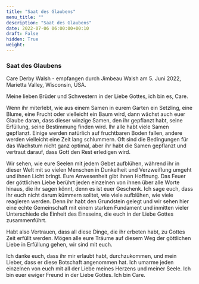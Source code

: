 ```yaml
---
title: "Saat des Glaubens"
menu_title: ""
description: "Saat des Glaubens"
date: 2022-07-06 06:00:00+00:10
draft: False
hidden: True
weight:
---
```

### Saat des Glaubens

Care Derby Walsh - empfangen durch Jimbeau Walsh am 5. Juni 2022, Marietta Valley, Wisconsin, USA.

Meine lieben Brüder und Schwestern in der Liebe Gottes, ich bin es, Care.

Wenn ihr miterlebt, wie aus einem Samen in eurem Garten ein Setzling, eine Blume, eine Frucht oder vielleicht ein Baum wird, dann wächst auch euer Glaube daran, dass dieser winzige Samen, den ihr gepflanzt habt, seine Erfüllung, seine Bestimmung finden wird. Ihr alle habt viele Samen gepflanzt. Einige werden natürlich auf fruchtbaren Boden fallen, andere werden vielleicht eine Zeit lang schlummern. Oft sind die Bedingungen für das Wachstum nicht ganz optimal, aber ihr habt die Samen gepflanzt und vertraut darauf, dass Gott den Rest erledigen wird.

Wir sehen, wie eure Seelen mit jedem Gebet aufblühen, während ihr in dieser Welt mit so vielen Menschen in Dunkelheit und Verzweiflung umgeht und ihnen Licht bringt. Eure Anwesenheit gibt ihnen Hoffnung. Das Feuer der göttlichen Liebe berührt jeden einzelnen von ihnen über alle Worte hinaus, die ihr sagen könnt, denn es ist euer Geschenk. Ich sage euch, dass ihr euch nicht darum kümmern solltet, wie viele aufblühen, wie viele reagieren werden. Denn ihr habt den Grundstein gelegt und wir sehen hier eine echte Gemeinschaft mit einem starken Fundament und inmitten vieler Unterschiede die Einheit des Einsseins, die euch in der Liebe Gottes zusammenführt.

Habt also Vertrauen, dass all diese Dinge, die ihr erbeten habt, zu Gottes Zeit erfüllt werden. Mögen alle eure Träume auf diesem Weg der göttlichen Liebe in Erfüllung gehen, wir sind mit euch.

Ich danke euch, dass ihr mir erlaubt habt, durchzukommen, und mein Lieber, dass er diese Botschaft angenommen hat. Ich umarme jeden einzelnen von euch mit all der Liebe meines Herzens und meiner Seele. Ich bin euer ewiger Freund in der Liebe Gottes. Ich bin Care.